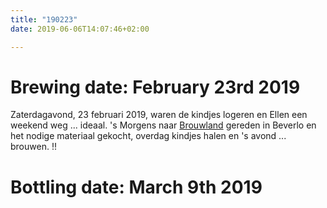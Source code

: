 ```yaml
---
title: "190223"
date: 2019-06-06T14:07:46+02:00

---
```


# Brewing date: February 23rd 2019
Zaterdagavond, 23 februari 2019, waren de kindjes logeren en Ellen een weekend weg ... ideaal. 's Morgens naar [Brouwland](https://www.brouwland.com/nl) gereden in Beverlo en het nodige materiaal gekocht, overdag kindjes halen en 's avond ... brouwen. !!

# Bottling date: March 9th 2019